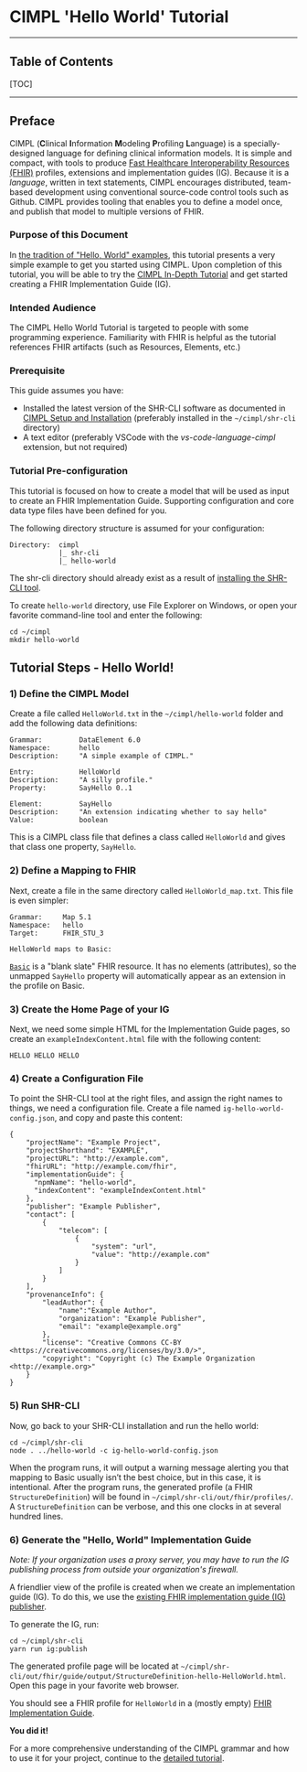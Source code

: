# CIMPL 'Hello World' Tutorial

***

## Table of Contents

[TOC]

***

## Preface

CIMPL (**C**linical **I**nformation **M**odeling **P**rofiling **L**anguage) is a specially-designed language for defining clinical information models. It is simple and compact, with tools to produce [Fast Healthcare Interoperability Resources (FHIR)](https://www.hl7.org/fhir/overview.html) profiles, extensions and implementation guides (IG). Because it is a _language_, written in text statements, CIMPL encourages distributed, team-based development using conventional source-code control tools such as Github. CIMPL provides tooling that enables you to define a model once, and publish that model to multiple versions of FHIR.

### Purpose of this Document

In [the tradition of "Hello, World" examples](https://en.wikipedia.org/wiki/"Hello,_World!"_program), this tutorial presents a very simple example to get you started using CIMPL. Upon completion of this tutorial, you will be able to try the [CIMPL In-Depth Tutorial](cimpl6Tutorial_detail.md) and get started creating a FHIR Implementation Guide (IG).

### Intended Audience

The CIMPL Hello World Tutorial is targeted to people with some programming experience. Familiarity with FHIR is helpful as the tutorial references FHIR artifacts (such as Resources, Elements, etc.)

### Prerequisite

This guide assumes you have:

* Installed the latest version of the SHR-CLI software as documented in [CIMPL Setup and Installation](cimplInstall.md) (preferably installed in the `~/cimpl/shr-cli` directory)
* A text editor (preferably VSCode with the _vs-code-language-cimpl_ extension, but not required)

### Tutorial Pre-configuration

This tutorial is focused on how to create a model that will be used as input to create an FHIR Implementation Guide. Supporting configuration and core data type files have been defined for you.

The following directory structure is assumed for your configuration:

```
Directory:  cimpl
            |_ shr-cli
            |_ hello-world
```
The shr-cli directory should already exist as a result of [installing the SHR-CLI tool](cimplInstall.md).

To create `hello-world` directory, use File Explorer on Windows, or open your favorite command-line tool and enter the following:

```
cd ~/cimpl
mkdir hello-world
```


## Tutorial Steps - Hello World!

### 1) Define the CIMPL Model

Create a file called `HelloWorld.txt` in the `~/cimpl/hello-world` folder and add the following data definitions:

```
Grammar:         DataElement 6.0
Namespace:       hello
Description:     "A simple example of CIMPL."

Entry:           HelloWorld
Description:     "A silly profile."
Property:        SayHello 0..1

Element:         SayHello
Description:     "An extension indicating whether to say hello"
Value:           boolean
```
This is a CIMPL class file that defines a class called `HelloWorld` and gives that class one property, `SayHello`.

### 2) Define a Mapping to FHIR

Next, create a file in the same directory called `HelloWorld_map.txt`. This file is even simpler:

```
Grammar:     Map 5.1
Namespace:   hello
Target:      FHIR_STU_3

HelloWorld maps to Basic:
```

[`Basic`](https://www.hl7.org/fhir/basic.html) is a "blank slate" FHIR resource. It has no elements (attributes), so the unmapped `SayHello` property will automatically appear as an extension in the profile on Basic.

### 3) Create the Home Page of your IG

Next, we need some simple HTML for the Implementation Guide pages, so create an `exampleIndexContent.html` file with the following content:
```
HELLO HELLO HELLO
```

### 4) Create a Configuration File

To point the SHR-CLI tool at the right files, and assign the right names to things, we need a configuration file. Create a file named `ig-hello-world-config.json`, and copy and paste this content:

```
{
    "projectName": "Example Project",
    "projectShorthand": "EXAMPLE",
    "projectURL": "http://example.com",
    "fhirURL": "http://example.com/fhir",
    "implementationGuide": {
      "npmName": "hello-world",
      "indexContent": "exampleIndexContent.html"
    },
    "publisher": "Example Publisher",
    "contact": [
        {
            "telecom": [
                {
                    "system": "url",
                    "value": "http://example.com"
                }
            ]
        }
    ],
    "provenanceInfo": {
        "leadAuthor": {
            "name":"Example Author",
            "organization": "Example Publisher",
            "email": "example@example.org"
        },
        "license": "Creative Commons CC-BY <https://creativecommons.org/licenses/by/3.0/>",
        "copyright": "Copyright (c) The Example Organization <http://example.org>"
    }
}
```

### 5) Run SHR-CLI

Now, go back to your SHR-CLI installation and run the hello world:

```
cd ~/cimpl/shr-cli
node . ../hello-world -c ig-hello-world-config.json
```

When the program runs, it will output a warning message alerting you that mapping to Basic usually isn’t the best choice, but in this case, it is intentional. After the program runs, the generated profile (a FHIR `StructureDefinition`) will be found in `~/cimpl/shr-cli/out/fhir/profiles/`.  A `StructureDefinition` can be verbose, and this one clocks in at several hundred lines.

### 6) Generate the "Hello, World" Implementation Guide

_Note: If your organization uses a proxy server, you may have to run the IG publishing process from outside your organization's firewall._

A friendlier view of the profile is created when we create an implementation guide (IG). To do this, we use the [existing FHIR implementation guide (IG) publisher](http://wiki.hl7.org/index.php?title=IG_Publisher_Documentation).

To generate the IG, run:

```
cd ~/cimpl/shr-cli
yarn run ig:publish
```

The generated profile page will be located at `~/cimpl/shr-cli/out/fhir/guide/output/StructureDefinition-hello-HelloWorld.html`.  Open this page in your favorite web browser.

You should see a FHIR profile for `HelloWorld` in a (mostly empty) [FHIR Implementation Guide](https://www.hl7.org/fhir/implementationguide.html). 

**You did it!**

For a more comprehensive understanding of the CIMPL grammar and how to use it for your project, continue to the [detailed tutorial](cimpl6Tutorial_detail.md).

